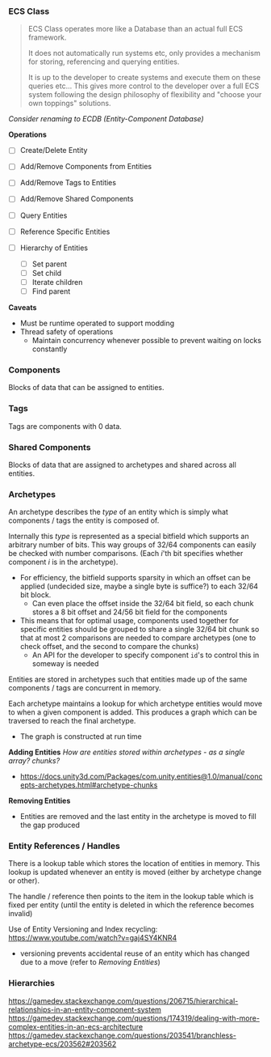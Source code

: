 ### ECS Class

> ECS Class operates more like a Database than an actual full ECS framework.
> 
> It does not automatically run systems etc, only provides a mechanism for storing, referencing and querying entities.
> 
> It is up to the developer to create systems and execute them on these queries etc...
> This gives more control to the developer over a full ECS system following the design philosophy of flexibility and "choose your own toppings" solutions.

*Consider renaming to ECDB (Entity-Component Database)*

**Operations**
- [ ] Create/Delete Entity
- [ ] Add/Remove Components from Entities
- [ ] Add/Remove Tags to Entities
- [ ] Add/Remove Shared Components
- [ ] Query Entities
- [ ] Reference Specific Entities

- [ ] Hierarchy of Entities
	- [ ] Set parent
	- [ ] Set child
	- [ ] Iterate children
	- [ ] Find parent

**Caveats**
- Must be runtime operated to support modding
- Thread safety of operations
	- Maintain concurrency whenever possible to prevent waiting on locks constantly
### Components

Blocks of data that can be assigned to entities.
### Tags

Tags are components with 0 data.
### Shared Components

Blocks of data that are assigned to archetypes and shared across all entities.
### Archetypes

An archetype describes the *type* of an entity which is simply what components / tags the entity is composed of.

Internally this *type* is represented as a special bitfield which supports an arbitrary number of bits. This way groups of 32/64 components can easily be checked with number comparisons. (Each $i$'th bit specifies whether component $i$ is in the archetype).
- For efficiency, the bitfield supports sparsity in which an offset can be applied (undecided size, maybe a single byte is suffice?) to each 32/64 bit block.
	- Can even place the offset inside the 32/64 bit field, so each chunk stores a 8 bit offset and 24/56 bit field for the components
- This means that for optimal usage, components used together for specific entities should be grouped to share a single 32/64 bit chunk so that at most 2 comparisons are needed to compare archetypes (one to check offset, and the second to compare the chunks)
	- An API for the developer to specify component `id`'s to control this in someway is needed

Entities are stored in archetypes such that entities made up of the same components / tags are concurrent in memory.

Each archetype maintains a lookup for which archetype entities would move to when a given component is added. This produces a graph which can be traversed to reach the final archetype.
- The graph is constructed at run time

**Adding Entities**
*How are entities stored within archetypes - as a single array? chunks?*
- https://docs.unity3d.com/Packages/com.unity.entities@1.0/manual/concepts-archetypes.html#archetype-chunks

**Removing Entities**
- Entities are removed and the last entity in the archetype is moved to fill the gap produced

### Entity References / Handles

There is a lookup table which stores the location of entities in memory. This lookup is updated whenever an entity is moved (either by archetype change or other).

The handle / reference then points to the item in the lookup table which is fixed per entity (until the entity is deleted in which the reference becomes invalid)

Use of Entity Versioning and Index recycling: https://www.youtube.com/watch?v=gaj4SY4KNR4
- versioning prevents accidental reuse of an entity which has changed due to a move (refer to *Removing Entities*)
### Hierarchies

https://gamedev.stackexchange.com/questions/206715/hierarchical-relationships-in-an-entity-component-system
https://gamedev.stackexchange.com/questions/174319/dealing-with-more-complex-entities-in-an-ecs-architecture
https://gamedev.stackexchange.com/questions/203541/branchless-archetype-ecs/203562#203562